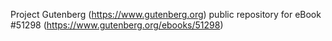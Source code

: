 Project Gutenberg (https://www.gutenberg.org) public repository for
eBook #51298 (https://www.gutenberg.org/ebooks/51298)

